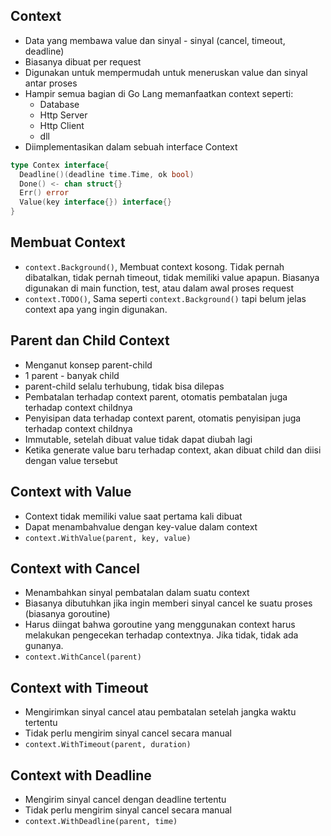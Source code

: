 ## Context
- Data yang membawa value dan sinyal - sinyal (cancel, timeout, deadline)
- Biasanya dibuat per request
- Digunakan untuk mempermudah untuk meneruskan value dan sinyal antar proses
- Hampir semua bagian di Go Lang memanfaatkan context seperti:
  - Database
  - Http Server
  - Http Client
  - dll
- Diimplementasikan dalam sebuah interface Context
```go
type Contex interface{
  Deadline()(deadline time.Time, ok bool)
  Done() <- chan struct{}
  Err() error
  Value(key interface{}) interface{}
}
```

## Membuat Context
- `context.Background()`, Membuat context kosong. Tidak pernah dibatalkan, tidak pernah timeout, tidak memiliki value apapun. Biasanya digunakan di main function, test, atau dalam awal proses request
- `context.TODO()`, Sama seperti `context.Background()` tapi belum jelas context apa yang ingin digunakan.

## Parent dan Child Context
- Menganut konsep parent-child
- 1 parent - banyak child
- parent-child selalu terhubung, tidak bisa dilepas
- Pembatalan terhadap context parent, otomatis pembatalan juga terhadap context childnya
- Penyisipan data terhadap context parent, otomatis penyisipan juga terhadap context childnya
- Immutable, setelah dibuat value tidak dapat diubah lagi
- Ketika generate value baru terhadap context, akan dibuat child dan diisi dengan value tersebut

## Context with Value
- Context tidak memiliki value saat pertama kali dibuat
- Dapat menambahvalue dengan key-value dalam context
- `context.WithValue(parent, key, value)`

## Context with Cancel
- Menambahkan sinyal pembatalan dalam suatu context
- Biasanya dibutuhkan jika ingin memberi sinyal cancel ke suatu proses (biasanya goroutine)
- Harus diingat bahwa goroutine yang menggunakan context harus melakukan pengecekan terhadap contextnya. Jika tidak, tidak ada gunanya.
- `context.WithCancel(parent)`

## Context with Timeout
- Mengirimkan sinyal cancel atau pembatalan setelah jangka waktu tertentu
- Tidak perlu mengirim sinyal cancel secara manual
- `context.WithTimeout(parent, duration)`

## Context with Deadline
- Mengirim sinyal cancel dengan deadline tertentu
- Tidak perlu mengirim sinyal cancel secara manual
- `context.WithDeadline(parent, time)`